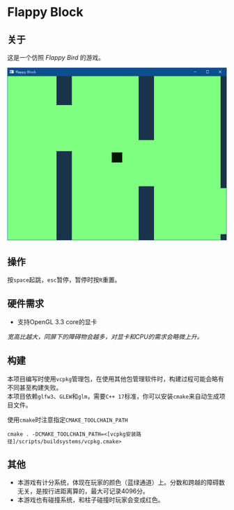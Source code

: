 # Flappy Block

## 关于

这是一个仿照 *Flappy Bird* 的游戏。  

![preview](preview.png)

## 操作

按`space`起跳，`esc`暂停，暂停时按`R`重置。

## 硬件需求

- 支持OpenGL 3.3 core的显卡  

*宽高比越大，同屏下的障碍物会越多，对显卡和CPU的需求会略微上升。*

## 构建

本项目编写时使用`vcpkg`管理包，在使用其他包管理软件时，构建过程可能会略有不同甚至构建失败。  
本项目依赖`glfw3`、`GLEW`和`glm`，需要`C++ 17`标准，你可以安装`cmake`来自动生成项目文件。  

使用`cmake`时注意指定`CMAKE_TOOLCHAIN_PATH`  
```
cmake . -DCMAKE_TOOLCHAIN_PATH=<[vcpkg安装路径]/scripts/buildsystems/vcpkg.cmake>
```

## 其他

- 本游戏有计分系统，体现在玩家的颜色（蓝绿通道）上。分数和跨越的障碍数无关，是按行进距离算的，最大可记录4096分。
- 本游戏也有碰撞系统，和柱子碰撞时玩家会变成红色。
